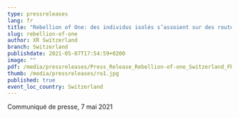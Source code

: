 ```yaml
---
type: pressreleases
lang: fr
title: "Rebellion of One: des individus isolés s’assoient sur des routes"
slug: rebellion-of-one
author: XR Switzerland
branch: Switzerland
publishdate: 2021-05-07T17:54:59+0200
image: ""
pdf: /media/pressreleases/Press_Release_Rebellion-of-one_Switzerland_FR.pdf
thumb: /media/pressreleases/ro1.jpg
published: true
event_loc_country: Switzerland
---
```

Communiqué de presse, 7 mai 2021